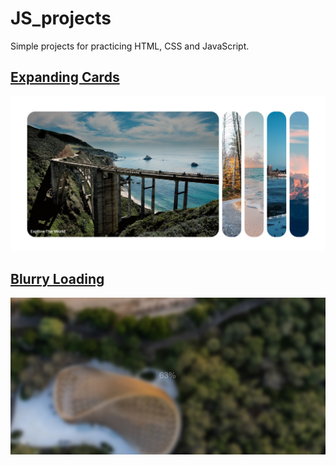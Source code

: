 # JS_projects
Simple projects for practicing HTML, CSS and JavaScript.

## [Expanding Cards](https://laughing-yalow-ae2452.netlify.app)

![The San Juan Mountains are beautiful!](https://github.com/Rolandt10/JS_projects/blob/master/readme_imgs/expanding_cards.PNG)

## [Blurry Loading](https://cocky-hodgkin-b99c9a.netlify.app/)

![The San Juan Mountains are beautiful!](https://github.com/Rolandt10/JS_projects/blob/master/readme_imgs/blurry_loading.PNG)
